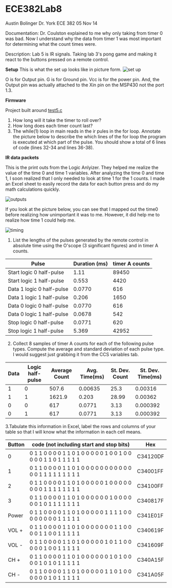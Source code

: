 ECE382Lab8
==========
Austin Bolinger
Dr. York
ECE 382
05 Nov 14

Documentation: Dr. Coulston explained to me why only taking from timer 0 was bad. Now I understand why the data from timer 1 was most important for determining what the count times were.

Description: Lab 5 is IR signals. Taking lab 3's pong game and making it react to the buttons pressed on a remote control.

**Setup**
This is what the set up looks like in picture form.
![set up]( https://github.com/Austinbolinger/ECE382Lab8/blob/master/setUp.JPG?raw=true "Set Up" )

O is for Output pin. G is for Ground pin. Vcc is for the power pin. And, the Output pin was actually attached to the Xin pin on the MSP430 not the port 1.3.

**Firmware**

Project built around [test5.c](http://ecse.bd.psu.edu/cmpen352/lab/lab5/test5.c)

1. How long will it take the timer to roll over?
2. How long does each timer count last?
3. The while(1) loop in main reads in the ir pules in the for loop. Annotate the picture below to describe the which lines of the for loop the program is executed at which part of the pulse. You should show a total of 6 lines of code (lines 32-34 and lines 36-38).

**IR data packets**

This is the print outs from the Logic Anlyizer. They helped me realize the value of the time 0 and time 1 variables. After analyzing the time 0 and time 1, I soon realized that I only needed to look at time 1 for the 1 counts. I made an Excel sheet to easily record the data for each button press and do my math calculations quickly.

![outputs]( https://github.com/Austinbolinger/ECE382Lab8/blob/master/Lab5LogicAnalyzer1.jpg?raw=true "Outputs" )

If you look at the picture below, you can see that I mapped out the time0 before realizing how unimportant it was to me. However, it did help me to realize how time 1 could help me.

![timing]( https://github.com/Austinbolinger/ECE382Lab8/blob/master/Lab5LogicAnalyzer2.jpg?raw=true "Timing" )

1. List the lengths of the pulses generated by the remote control in absolute time using the O'scope (3 significant figures) and in timer A counts.

| Pulse | Duration (ms) | timer A counts |
| --- | --- | --- |
| Start logic 0 half-pulse | 1.11 |  89450 |
| Start logic 1 half-pulse | 0.553  | 4420 |
| Data 1 logic 0 half-pulse | 0.0770 | 616  |
| Data 1 logic 1 half-pulse | 0.206 | 1650  |
| Data 0 logic 0 half-pulse | 0.0770 | 616 |
| Data 0 logic 1 half-pulse | 0.0678 | 542 |
| Stop logic 0 half-pulse | 0.0771 | 620 |
| Stop logic 1 half-pulse | 5.369 | 42952 |

2. Collect 8 samples of timer A counts for each of the following pulse types. Compute the average and standard deviation of each pulse type. I would suggest just grabbing it from the CCS variables tab.

| Data | Logic half-pulse | Average Count | Avg. Time(ms) | St. Dev. Count | St. Dev. Time(ms) |
| --- | --- | --- | --- | --- | --- |
| 1 | 0 | 507.6 | 0.00635 | 25.3 | 0.00316 |
| 1 | 1 | 1621.9 | 0.203 | 28.99 | 0.00362 |
| 0 | 0 | 617 | 0.0771 | 3.13 | 0.000392 |
| 0 | 1 | 617 | 0.0771 | 3.13 | 0.000392 |

3.Tabulate this information in Excel, label the rows and columns of your table so that I will know what the information in each cell means.

| Button | code (not including start and stop bits) | Hex |
| --- | --- | --- |
| 0 | 0	1	1	0	0	0	0	1	1	0	1	0	0	0	0	0	1	0	0	1	0	0	0	0	0	1	1	0	1	1	1	1	1 | C34120DF |
| 1 | 0	1	1	0	0	0	0	1	1	0	1	0	0	0	0	0	0	0	0	0	0	0	0	0	1	1	1	1	1	1	1	1	1 | C34001FF |
| 2 | 0	1	1	0	0	0	0	1	1	0	1	0	0	0	0	0	1	0	0	0	0	0	0	0	0	1	1	1	1	1	1	1	1 | C34100FF |
| 3 | 0	1	1	0	0	0	0	1	1	0	1	0	0	0	0	0	0	1	0	0	0	0	0	0	1	0	1	1	1	1	1	1	1 | C340817F |
| Power | 0	1	1	0	0	0	0	1	1	0	1	0	0	0	0	0	1	1	1	1	0	0	0	0	0	0	0	0	1	1	1	1	1 | C341E01F |
| VOL + | 0	1	1	0	0	0	0	1	1	0	1	0	0	0	0	0	0	0	1	1	0	0	0	0	1	1	0	0	1	1	1	1	1 | C340619F |
| VOL - | 0	1	1	0	0	0	0	1	1	0	1	0	0	0	0	0	1	0	1	1	0	0	0	0	0	1	0	0	1	1	1	1	1 | C341609F |
| CH + | 0	1	1	0	0	0	0	1	1	0	1	0	0	0	0	0	0	1	0	1	0	0	0	0	1	0	1	0	1	1	1	1	1 | C340A15F |
| CH - | 0	1	1	0	0	0	0	1	1	0	1	0	0	0	0	0	1	1	0	1	0	0	0	0	0	0	1	0	1	1	1	1	1  | C341A05F |
